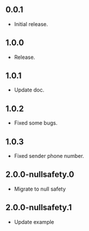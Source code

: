 ## 0.0.1

* Initial release.

## 1.0.0

* Release.

## 1.0.1

* Update doc.

## 1.0.2

* Fixed some bugs.

## 1.0.3

* Fixed sender phone number.

## 2.0.0-nullsafety.0

* Migrate to null safety

## 2.0.0-nullsafety.1

* Update example